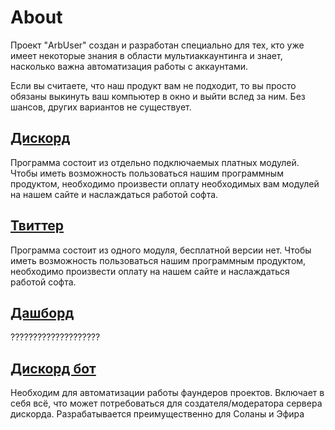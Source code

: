 # About

Проект "ArbUser" создан и разработан специально для тех, кто уже имеет некоторые знания в области мультиаккаунтинга и знает, насколько важна автоматизация работы с аккаунтами.

Если вы считаете, что наш продукт вам не подходит, то вы просто обязаны выкинуть ваш компьютер в окно и выйти вслед за ним. Без шансов, других вариантов не существует.

## [Дискорд](broken-reference)

Программа состоит из отдельно подключаемых платных модулей. Чтобы иметь возможность пользоваться нашим программным продуктом, необходимо произвести оплату необходимых вам модулей на нашем сайте и наслаждаться работой софта.&#x20;

## [Твиттер](broken-reference)

Программа состоит из одного модуля, бесплатной версии нет. Чтобы иметь возможность пользоваться нашим программным продуктом, необходимо произвести оплату на нашем сайте и наслаждаться работой софта.&#x20;

## [Дашборд](broken-reference)

????????????????????

## [Дискорд бот](broken-reference)

Необходим для автоматизации работы фаундеров проектов. Включает в себя всё, что может потребоваться для создателя/модератора сервера дискорда. Разрабатывается преимущественно для Соланы и Эфира
